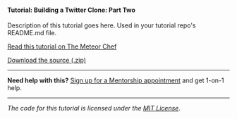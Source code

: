 #### Tutorial: Building a Twitter Clone: Part Two

Description of this tutorial goes here. Used in your tutorial repo's README.md file.

[Read this tutorial on The Meteor Chef](https://themeteorchef.com/tutorials/building-a-twitter-clone-part-two)  

[Download the source (.zip)](https://github.com/themeteorchef/building-a-simple-twitter-clone/archive/master.zip)

---

**Need help with this?** [Sign up for a Mentorship appointment](https://themeteorchef.com/mentorship?readme=building-a-twitter-clone-part-two) and get 1-on-1 help.

---

_The code for this tutorial is licensed under the [MIT License](http://opensource.org/licenses/MIT)_.
